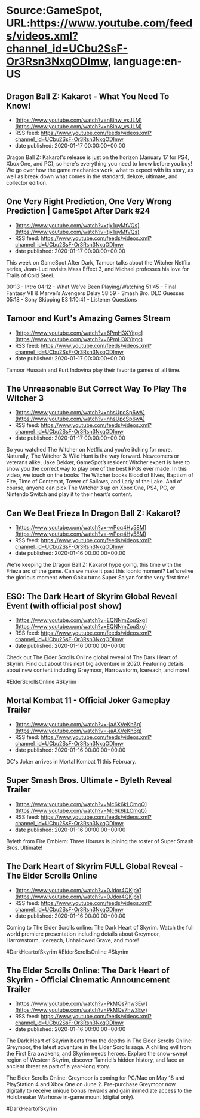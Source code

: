 # Source:GameSpot, URL:https://www.youtube.com/feeds/videos.xml?channel_id=UCbu2SsF-Or3Rsn3NxqODImw, language:en-US

## Dragon Ball Z: Kakarot - What You Need To Know!
 - [https://www.youtube.com/watch?v=n8ihw_vsJLM](https://www.youtube.com/watch?v=n8ihw_vsJLM)
 - RSS feed: https://www.youtube.com/feeds/videos.xml?channel_id=UCbu2SsF-Or3Rsn3NxqODImw
 - date published: 2020-01-17 00:00:00+00:00

Dragon Ball Z: Kakarot's release is just on the horizon (January 17 for PS4, Xbox One, and PC), so here's everything you need to know before you buy! We go over how the game mechanics work, what to expect with its story, as well as break down what comes in the standard, deluxe, ultimate, and collector edition.

## One Very Right Prediction, One Very Wrong Prediction | GameSpot After Dark #24
 - [https://www.youtube.com/watch?v=tjx1uyMtVQs](https://www.youtube.com/watch?v=tjx1uyMtVQs)
 - RSS feed: https://www.youtube.com/feeds/videos.xml?channel_id=UCbu2SsF-Or3Rsn3NxqODImw
 - date published: 2020-01-17 00:00:00+00:00

This week on GameSpot After Dark, Tamoor talks about the Witcher Netflix series, Jean-Luc revisits Mass Effect 3, and Michael professes his love for Trails of Cold Steel.

00:13 - Intro
04:12 - What We’ve Been Playing/Watching
51:45 - Final Fantasy VII & Marvel’s Avengers Delay
58:59 - Smash Bro. DLC Guesses
05:18 - Sony Skipping E3
1:10:41 - Listener Questions

## Tamoor and Kurt's Amazing Games Stream
 - [https://www.youtube.com/watch?v=6PmH3XYitgc](https://www.youtube.com/watch?v=6PmH3XYitgc)
 - RSS feed: https://www.youtube.com/feeds/videos.xml?channel_id=UCbu2SsF-Or3Rsn3NxqODImw
 - date published: 2020-01-17 00:00:00+00:00

Tamoor Hussain and Kurt Indovina play their favorite games of all time.

## The Unreasonable But Correct Way To Play The Witcher 3
 - [https://www.youtube.com/watch?v=nhsUpcSp6wA](https://www.youtube.com/watch?v=nhsUpcSp6wA)
 - RSS feed: https://www.youtube.com/feeds/videos.xml?channel_id=UCbu2SsF-Or3Rsn3NxqODImw
 - date published: 2020-01-17 00:00:00+00:00

So you watched The Witcher on Netflix and you’re itching for more. Naturally, The Witcher 3: Wild Hunt is the way forward. Newcomers or veterans alike, Jake Dekker, GameSpot’s resident Witcher expert is here to show you the correct way to play one of the best RPGs ever made. In this video, we touch on the books The Witcher books Blood of Elves, Baptism of Fire, Time of Contempt, Tower of Sallows, and Lady of the Lake. And of course, anyone can pick The Witcher 3 up on Xbox One, PS4, PC, or Nintendo Switch and play it to their heart’s content.

## Can We Beat Frieza In Dragon Ball Z: Kakarot?
 - [https://www.youtube.com/watch?v=-wPoq4Hy58M](https://www.youtube.com/watch?v=-wPoq4Hy58M)
 - RSS feed: https://www.youtube.com/feeds/videos.xml?channel_id=UCbu2SsF-Or3Rsn3NxqODImw
 - date published: 2020-01-16 00:00:00+00:00

We're keeping the Dragon Ball Z: Kakarot hype going, this time with the Frieza arc of the game. Can we make it past this iconic moment? Let's relive the glorious moment when Goku turns Super Saiyan for the very first time!

## ESO: The Dark Heart of Skyrim Global Reveal Event (with official post show)
 - [https://www.youtube.com/watch?v=EQNNmZouSxg](https://www.youtube.com/watch?v=EQNNmZouSxg)
 - RSS feed: https://www.youtube.com/feeds/videos.xml?channel_id=UCbu2SsF-Or3Rsn3NxqODImw
 - date published: 2020-01-16 00:00:00+00:00

Check out The Elder Scrolls Online global reveal of The Dark Heart of Skyrim. Find out about this next big adventure in 2020. Featuring details about new content including Greymoor, Harrowstorm, Icereach, and more!

#ElderScrollsOnline
#Skyrim

## Mortal Kombat 11 - Official Joker Gameplay Trailer
 - [https://www.youtube.com/watch?v=-jaAXVeKh6g](https://www.youtube.com/watch?v=-jaAXVeKh6g)
 - RSS feed: https://www.youtube.com/feeds/videos.xml?channel_id=UCbu2SsF-Or3Rsn3NxqODImw
 - date published: 2020-01-16 00:00:00+00:00

DC's Joker arrives in Mortal Kombat 11 this February.

## Super Smash Bros. Ultimate - Byleth Reveal Trailer
 - [https://www.youtube.com/watch?v=Mc6k6kLCmqQ](https://www.youtube.com/watch?v=Mc6k6kLCmqQ)
 - RSS feed: https://www.youtube.com/feeds/videos.xml?channel_id=UCbu2SsF-Or3Rsn3NxqODImw
 - date published: 2020-01-16 00:00:00+00:00

Byleth from Fire Emblem: Three Houses is joining the roster of Super Smash Bros. Ultimate!

## The Dark Heart of Skyrim FULL Global Reveal - The Elder Scrolls Online
 - [https://www.youtube.com/watch?v=0Jdor4QKjpY](https://www.youtube.com/watch?v=0Jdor4QKjpY)
 - RSS feed: https://www.youtube.com/feeds/videos.xml?channel_id=UCbu2SsF-Or3Rsn3NxqODImw
 - date published: 2020-01-16 00:00:00+00:00

Coming to The Elder Scrolls online: The Dark Heart of Skyrim. Watch the full world premiere presentation including details about Greymoor, Harrowstorm, Icereach, Unhallowed Grave, and more!



#DarkHeartofSkyrim
#ElderScrollsOnline 
#Skyrim

## The Elder Scrolls Online: The Dark Heart of Skyrim - Official Cinematic Announcement Trailer
 - [https://www.youtube.com/watch?v=PkMQs7hw3Ew](https://www.youtube.com/watch?v=PkMQs7hw3Ew)
 - RSS feed: https://www.youtube.com/feeds/videos.xml?channel_id=UCbu2SsF-Or3Rsn3NxqODImw
 - date published: 2020-01-16 00:00:00+00:00

The Dark Heart of Skyrim beats from the depths in The Elder Scrolls Online: Greymoor, the latest adventure in the Elder Scrolls saga. A chilling evil from the First Era awakens, and Skyrim needs heroes. Explore the snow-swept region of Western Skyrim, discover Tamriel’s hidden history, and face an ancient threat as part of a year-long story.

The Elder Scrolls Online: Greymoor is coming for PC/Mac on May 18 and PlayStation 4 and Xbox One on June 2. Pre-purchase Greymoor now digitally to receive unique bonus rewards and gain immediate access to the Holdbreaker Warhorse in-game mount (digital only).

#DarkHeartofSkyrim

